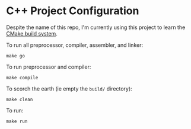 # C++ Project Configuration

Despite the name of this repo, I'm currently using this project to learn the <a href="https://cmake.org/" target="_blank">CMake build system</a>.

To run all preprocessor, compiler, assembler, and linker:

```
make go
```

To run preprocessor and compiler:

```
make compile
```

To scorch the earth (ie empty the `build/` directory):

```
make clean
```

To run:

```
make run
```